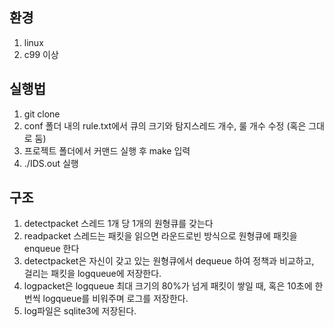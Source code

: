 ## 환경

1. linux
2. c99 이상

## 실행법

1. git clone
2. conf 폴더 내의 rule.txt에서 큐의 크기와 탐지스레드 개수, 룰 개수 수정 (혹은 그대로 둠)
3. 프로젝트 폴더에서 커맨드 실행 후 make 입력
4. ./IDS.out 실행

## 구조

1. detectpacket 스레드 1개 당 1개의 원형큐를 갖는다
2. readpacket 스레드는 패킷을 읽으면 라운드로빈 방식으로 원형큐에 패킷을 enqueue 한다
3. detectpacket은 자신이 갖고 있는 원형큐에서 dequeue 하여 정책과 비교하고, 걸리는 패킷을 logqueue에 저장한다.
4. logpacket은 logqueue 최대 크기의 80%가 넘게 패킷이 쌓일 때, 혹은 10초에 한 번씩 logqueue를 비워주며 로그를 저장한다.
5. log파일은 sqlite3에 저장된다.
